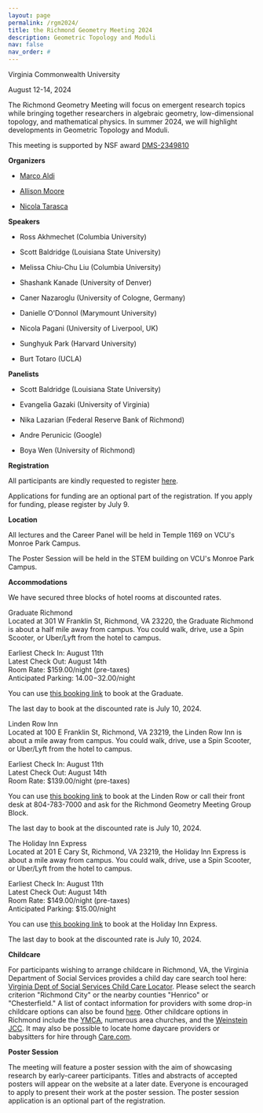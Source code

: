 ```yaml
---
layout: page
permalink: /rgm2024/
title: the Richmond Geometry Meeting 2024
description: Geometric Topology and Moduli
nav: false
nav_order: #
---
```


Virginia Commonwealth University

August 12-14, 2024

The Richmond Geometry Meeting will focus on emergent research topics while bringing together researchers in algebraic geometry, low-dimensional topology, and mathematical physics. In summer 2024, we will highlight developments in Geometric Topology and Moduli.

This meeting is supported by NSF award <a href='https://www.nsf.gov/awardsearch/showAward?AWD_ID=2349810'>DMS-2349810</a>

<b>Organizers</b>

- <a href='https://math.vcu.edu/directory/aldi.html'>Marco Aldi</a>

- <a href='https://math.vcu.edu/directory/moore.html'>Allison Moore</a>

- <a href='https://nicolatarasca.github.io'>Nicola Tarasca</a>

<b>Speakers</b>

- Ross Akhmechet (Columbia University)

- Scott Baldridge (Louisiana State University)

- Melissa Chiu-Chu Liu (Columbia University)

- Shashank Kanade (University of Denver)

- Caner Nazaroglu (University of Cologne, Germany)

- Danielle O'Donnol (Marymount University)

- Nicola Pagani (University of Liverpool, UK)

- Sunghyuk Park (Harvard University)

- Burt Totaro (UCLA)

<b>Panelists</b>

- Scott Baldridge (Louisiana State University)

- Evangelia Gazaki (University of Virginia)

- Nika Lazarian (Federal Reserve Bank of Richmond)

- Andre Perunicic (Google)

- Boya Wen (University of Richmond)

<b>Registration</b>

All participants are kindly requested to register <a href='https://docs.google.com/forms/d/e/1FAIpQLSdXXffk0DGw3sJ-f9clIkYbabrFdHLB78bWNy9pGo951HC4lg/viewform?usp=sf_link'>here</a>.

Applications for funding are an optional part of the registration. If you apply for funding, please register by July 9.

<b>Location</b>

All lectures and the Career Panel will be held in Temple 1169 on VCU's Monroe Park Campus.

The Poster Session will be held in the STEM building on VCU's Monroe Park Campus.

<b>Accommodations</b>

We have secured three blocks of hotel rooms at discounted rates.

Graduate Richmond<br/>
Located at 301 W Franklin St, Richmond, VA 23220, the Graduate Richmond is about a half mile away from campus. You could walk, drive, use a Spin Scooter, or Uber/Lyft from the hotel to campus.

Earliest Check In: August 11th<br/>
Latest Check Out: August 14th<br/>
Room Rate: $159.00/night (pre-taxes)<br/>
Anticipated Parking: $14.00-$32.00/night

You can use <a href='https://graduatehotels.com/richmond/#/booking/step-1?data=%28%27hDhd!%27richmond%27~ae925dt945fs-~rDat!2~cn!0~cg-~alBpo.gp!%276782432%27~rn-%29Cry.rk.re-~rr*%29Cax!0~cy.ds!%28%27pe.ls.as.st*%29~myBse.ce.ne*%29*!null-A%5D.*~5%2F2024%27~9!%2708%2F1A!%5BB!false~C%5D~DsA%28%27%01DCBA95.-*_'>this booking link</a> to book at the Graduate.

The last day to book at the discounted rate is July 10, 2024.

Linden Row Inn<br/>
Located at 100 E Franklin St, Richmond, VA 23219, the Linden Row Inn is about a mile away from campus. You could walk, drive, use a Spin Scooter, or Uber/Lyft from the hotel to campus.

Earliest Check In: August 11th<br/>
Latest Check Out: August 14th<br/>
Room Rate: $139.00/night (pre-taxes)

You can use <a href='https://secure.webrez.com/Bookings105/activity-edit.html?hotel_id=692&table=hotels&listing_id=692&mode=command&command=bookingrequestform_v2&date_from=20240811&date_to=20240814&package_id=301156&date_from=20240811&date_to=20240814'>this booking link</a> to book at the Linden Row or call their front desk at 804-783-7000 and ask for the Richmond Geometry Meeting Group Block.

The last day to book at the discounted rate is July 10, 2024.

The Holiday Inn Express<br/>
Located at 201 E Cary St, Richmond, VA 23219, the Holiday Inn Express is about a mile away from campus. You could walk, drive, use a Spin Scooter, or Uber/Lyft from the hotel to campus.

Earliest Check In: August 11th<br/>
Latest Check Out: August 14th<br/>
Room Rate: $149.00/night (pre-taxes)<br/>
Anticipated Parking: $15.00/night

You can use <a href='https://www.ihg.com/holidayinnexpress/hotels/us/en/find-hotels/select-roomrate?fromRedirect=true&qSrt=sBR&qIta=99801505&icdv=99801505&qSlH=ricec&qCiD=11&qCiMy=072024&qCoD=14&qCoMy=072024&qGrpCd=vgm&setPMCookies=true&qSHBrC=EX&qDest=201%20East%20Cary%20Street,%20Richmond,%20VA,%20US&srb_u=1&qChAge=&qRmFltr='>this booking link</a> to book at the Holiday Inn Express.

The last day to book at the discounted rate is July 10, 2024.

<b>Childcare</b>

For participants wishing to arrange childcare in Richmond, VA, the Virginia Department of Social Services provides a child day care search tool here:
<a href='https://www.dss.virginia.gov/facility/search/cc2.cgi'>Virginia Dept of Social Services Child Care Locator</a>.
Please select the search criterion "Richmond City" or the nearby counties "Henrico" or "Chesterfield." A list of contact information for providers with some drop-in childcare options can also be found <a href='https://richmondmom.com/2017/03/05/drop-child-care-resources-richmond/'>here</a>. Other childcare options in Richmond include the <a href='https://www.ymcarichmond.org/programs/child-care'>YMCA</a>, numerous area churches, and the <a href='https://weinsteinjcc.org/explore-our-programs/babysitting/#'>Weinstein JCC</a>. It may also be possible to locate home daycare providers or babysitters for hire through <a href='https://www.care.com/day-care/richmond-va'>Care.com</a>.

<b>Poster Session</b>

The meeting will feature a poster session with the aim of showcasing research by early-career participants. 
Titles and abstracts of accepted posters will appear on the website at a later date. 
Everyone is encouraged to apply to present their work at the poster session. The poster session application is an optional part of the registration.
